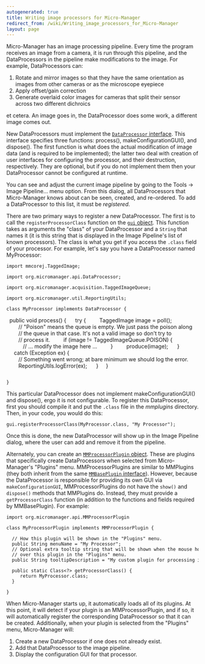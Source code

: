 ```yaml
---
autogenerated: true
title: Writing image processors for Micro-Manager
redirect_from: /wiki/Writing_image_processors_for_Micro-Manager
layout: page
---
```


Micro-Manager has an image processing pipeline. Every time the program
receives an image from a camera, it is run through this pipeline, and
the DataProcessors in the pipeline make modifications to the image. For
example, DataProcessors can:

1.  Rotate and mirror images so that they have the same orientation as
    images from other cameras or as the microscope eyepiece
2.  Apply offset/gain correction
3.  Generate overlaid color images for cameras that split their sensor
    across two different dichroics

et cetera. An image goes in, the DataProcessor does some work, a
different image comes out.

New DataProcessors must implement the [`DataProcessor`
interface](https://valelab.ucsf.edu/trac/micromanager/browser/mmstudio/src/org/micromanager/api/DataProcessor.java).
This interface specifies three functions: process(),
makeConfigurationGUI(), and dispose(). The first function is what does
the actual modification of image data (and is required to be
implemented); the latter two deal with creation of user interfaces for
configuring the processor, and their destruction, respectively. They are
optional, but if you do not implement them then your DataProcessor
cannot be configured at runtime.

You can see and adjust the current image pipeline by going to the Tools
-&gt; Image Pipeline... menu option. From this dialog, all
DataProcessors that Micro-Manager knows about can be seen, created, and
re-ordered. To add a DataProcessor to this list, it must be
*registered*.

There are two primary ways to register a new DataProcessor. The first is
to call the `registerProcessorClass` function on the [`gui`
object](https://valelab.ucsf.edu/trac/micromanager/browser/mmstudio/src/org/micromanager/api/ScriptInterface.java).
This function takes as arguments the "class" of your DataProcessor and a
`String` that names it (it is this string that is displayed in the Image
Pipeline's list of known processors). The class is what you get if you
access the `.class` field of your processor. For example, let's say you
have a DataProcessor named MyProcessor:

```
import mmcorej.TaggedImage;

import org.micromanager.api.DataProcessor;

import org.micromanager.acquisition.TaggedImageQueue;

import org.micromanager.util.ReportingUtils;

class MyProcessor implements DataProcessor {

```
  public void process() {
     try {
        TaggedImage image = poll();
        // "Poison" means the queue is empty. We just pass the poison along
        // the queue in that case. It's not a valid image so don't try to 
        // process it.
        if (image != TaggedImageQueue.POISON) {
           // ... modify the image here ...
        }
        produce(image);
     }
     catch (Exception ex) {
        // Something went wrong; at bare minimum we should log the error.
        ReportingUtils.logError(ex);
     }  
  }
```

}
```

This particular DataProcessor does not implement makeConfigurationGUI()
and dispose(), ergo it is not configurable. To register this
DataProcessor, first you should compile it and put the `.class` file in
the *mmplugins* directory. Then, in your code, you would do this:

```
gui.registerProcessorClass(MyProcessor.class, "My Processor");
```

Once this is done, the new DataProcessor will show up in the Image
Pipeline dialog, where the user can add and remove it from the pipeline.

Alternately, you can create an [`MMProcessorPlugin`
object](https://valelab.ucsf.edu/trac/micromanager/browser/mmstudio/src/org/micromanager/api/MMProcessorPlugin.java).
These are plugins that specifically create DataProcessors when selected
from Micro-Manager's "Plugins" menu. MMProcessorPlugins are similar to
MMPlugins (they both inherit from the same [`MMBasePlugin`
interface](https://valelab.ucsf.edu/trac/micromanager/browser/mmstudio/src/org/micromanager/api/MMBasePlugin.java)).
However, because the DataProcessor is responsible for providing its own
GUI via `makeConfigurationGUI`, MMProcessorPlugins do not have the
`show()` and `dispose()` methods that MMPlugins do. Instead, they must
provide a `getProcessorClass` function (in addition to the functions and
fields required by MMBasePlugin). For example:

```
import org.micromanager.api.MMProcessorPlugin

class MyProcessorPlugin implements MMProcessorPlugin {

  // How this plugin will be shown in the "Plugins" menu. 
  public String menuName = "My Processor";
  // Optional extra tooltip string that will be shown when the mouse hovers
  // over this plugin in the "Plugins" menu.
  public String tooltipDescription = "My custom plugin for processing images";

  public static Class<?> getProcessorClass() {
     return MyProcessor.class;
  }  

}
```

When Micro-Manager starts up, it automatically loads all of its plugins.
At this point, it will detect if your plugin is an MMProcessorPlugin,
and if so, it will automatically register the corresponding
DataProcessor so that it can be created. Additionally, when your plugin
is selected from the "Plugins" menu, Micro-Manager will:

1.  Create a new DataProcessor if one does not already exist.
2.  Add that DataProcessor to the image pipeline.
3.  Display the configuration GUI for that processor.
